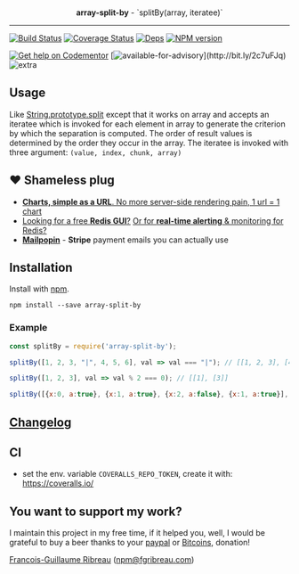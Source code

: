 <div align="center">
  <br><p><strong>array-split-by</strong> - `splitBy(array, iteratee)`</p>
</div>

------------------------------------------------

[![Build Status](https://img.shields.io/circleci/project/github/FGRibreau/array-split-by.svg)](https://circleci.com/gh/FGRibreau/array-split-by/) [![Coverage Status](https://img.shields.io/coveralls/FGRibreau/splitBy/master.svg)](https://coveralls.io/github/FGRibreau/splitBy?branch=master) [![Deps](	https://img.shields.io/david/FGRibreau/array-split-by.svg)](https://david-dm.org/FGRibreau/array-split-by) [![NPM version](https://img.shields.io/npm/v/array-split-by.svg)](http://badge.fury.io/js/array-split-by)

<!-- [![Downloads](http://img.shields.io/npm/dm/array-split-by.svg)](https://www.npmjs.com/package/array-split-by) -->

[![Get help on Codementor](https://cdn.codementor.io/badges/get_help_github.svg)](https://www.codementor.io/francois-guillaume-ribreau?utm_source=github&utm_medium=button&utm_term=francois-guillaume-ribreau&utm_campaign=github)  [![available-for-advisory](https://img.shields.io/badge/available%20for%20consulting%20advisory-yes-ff69b4.svg?)](http://bit.ly/2c7uFJq) ![extra](https://img.shields.io/badge/actively%20maintained-yes-ff69b4.svg)

<!-- ![NPM](https://nodei.co/npm/splitby.png?downloadRank=true) ![NPM](https://nodei.co/npm-dl/splitby.png?months=3&height=2) -->

## Usage

Like [String.prototype.split](https://developer.mozilla.org/en-US/docs/Web/JavaScript/Reference/Global_Objects/String/split) except that it works on array and accepts an iteratee which is invoked for each element in array to generate the criterion by which the separation is computed. The order of result values is determined by the order they occur in the array. The iteratee is invoked with three argument: `(value, index, chunk, array)`

## ❤️ Shameless plug
- [**Charts, simple as a URL**. No more server-side rendering pain, 1 url = 1 chart](https://image-charts.com)
- [Looking for a free **Redis GUI**?](http://redsmin.com) [Or for **real-time alerting** & monitoring for Redis?](http://redsmin.com)
- [**Mailpopin**](https://mailpop.in/) - **Stripe** payment emails you can actually use

## Installation

Install with [npm](https://npmjs.org/package/splitby).

    npm install --save array-split-by


### Example

```javascript
const splitBy = require('array-split-by');

splitBy([1, 2, 3, "|", 4, 5, 6], val => val === "|"); // [[1, 2, 3], [4, 5, 6]]

splitBy([1, 2, 3], val => val % 2 === 0); // [[1], [3]]

splitBy([{x:0, a:true}, {x:1, a:true}, {x:2, a:false}, {x:1, a:true}], (val) => !val.a); // [[{"a": true, "x": 0}, {"a": true, "x": 1}], [{"a": true, "x": 1}]
```


## [Changelog](CHANGELOG.md)

## CI

- set the env. variable `COVERALLS_REPO_TOKEN`, create it with: https://coveralls.io/


## You want to support my work?

I maintain this project in my free time, if it helped you, well, I would be grateful to buy a beer thanks to your [paypal](https://paypal.me/fgribreau) or [Bitcoins](https://www.coinbase.com/fgribreau), donation!

[Francois-Guillaume Ribreau](http://fgribreau.com) (npm@fgribreau.com)
